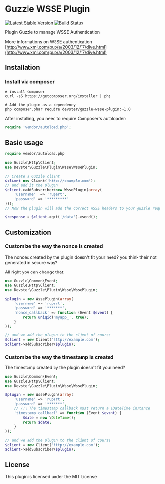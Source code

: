 Guzzle WSSE Plugin
==================

[![Latest Stable Version](https://poser.pugx.org/devster/guzzle-wsse-plugin/v/stable.png)](https://packagist.org/packages/devster/guzzle-wsse-plugin) [![Build Status](https://travis-ci.org/devster/guzzle-wsse-plugin.png?branch=master)](https://travis-ci.org/devster/guzzle-wsse-plugin)

Plugin Guzzle to manage WSSE Authentication

More informations on WSSE authentication [http://www.xml.com/pub/a/2003/12/17/dive.html](http://www.xml.com/pub/a/2003/12/17/dive.html)

Installation
------------

### Install via composer

```shell
# Install Composer
curl -sS https://getcomposer.org/installer | php

# Add the plugin as a dependency
php composer.phar require devster/guzzle-wsse-plugin:~1.0
```

After installing, you need to require Composer's autoloader:

```php
require 'vendor/autoload.php';
```

Basic usage
-----------

```php
require vendor/autoload.php

use Guzzle\Http\Client;
use Devster\Guzzle\Plugin\Wsse\WssePlugin;

// Create a Guzzle client
$client new Client('http://example.com');
// and add it the plugin
$client->addSubscriber(new WssePlugin(array(
    'username'  => 'rupert',
    'password' => '*********'
)));
// Now the plugin will add the correct WSSE headers to your guzzle request

$response = $client->get('/data')->send();
```

Customization
-------------

### Customize the way the nonce is created

The nonces created by the plugin doesn't fit your need? you think their not generated in secure way?

All right you can change that:

```php
use Guzzle\Common\Event;
use Guzzle\Http\Client;
use Devster\Guzzle\Plugin\Wsse\WssePlugin;

$plugin = new WssePlugin(array(
    'username' => 'rupert',
    'password' => '*******',
    'nonce_callback' => function (Event $event) {
        return uniqid('myapp_', true);
    }
));

// and we add the plugin to the client of course
$client = new Client('http://example.com');
$client->addSubscriber($plugin);
```

### Customize the way the timestamp is created

The timestamp created by the plugin doesn't fit your need?

```php
use Guzzle\Common\Event;
use Guzzle\Http\Client;
use Devster\Guzzle\Plugin\Wsse\WssePlugin;

$plugin = new WssePlugin(array(
    'username' => 'rupert',
    'password' => '*******',
    // /!\ The timestamp callback must return a \DateTime instance
    'timestamp_callback' => function (Event $event) {
        $date = new \DateTime();
        return $date;
    }
));

// and we add the plugin to the client of course
$client = new Client('http://example.com');
$client->addSubscriber($plugin);
```

License
-------

This plugin is licensed under the MIT License